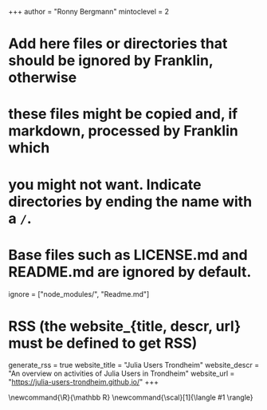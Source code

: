 <!--
Add here global page variables to use throughout your website.
-->
+++
author = "Ronny Bergmann"
mintoclevel = 2

# Add here files or directories that should be ignored by Franklin, otherwise
# these files might be copied and, if markdown, processed by Franklin which
# you might not want. Indicate directories by ending the name with a `/`.
# Base files such as LICENSE.md and README.md are ignored by default.
ignore = ["node_modules/", "Readme.md"]

# RSS (the website_{title, descr, url} must be defined to get RSS)
generate_rss = true
website_title = "Julia Users Trondheim"
website_descr = "An overview on activities of Julia Users in Trondheim"
website_url   = "https://julia-users-trondheim.github,io/"
+++

<!--
Add here global latex commands to use throughout your pages.
-->
\newcommand{\R}{\mathbb R}
\newcommand{\scal}[1]{\langle #1 \rangle}
